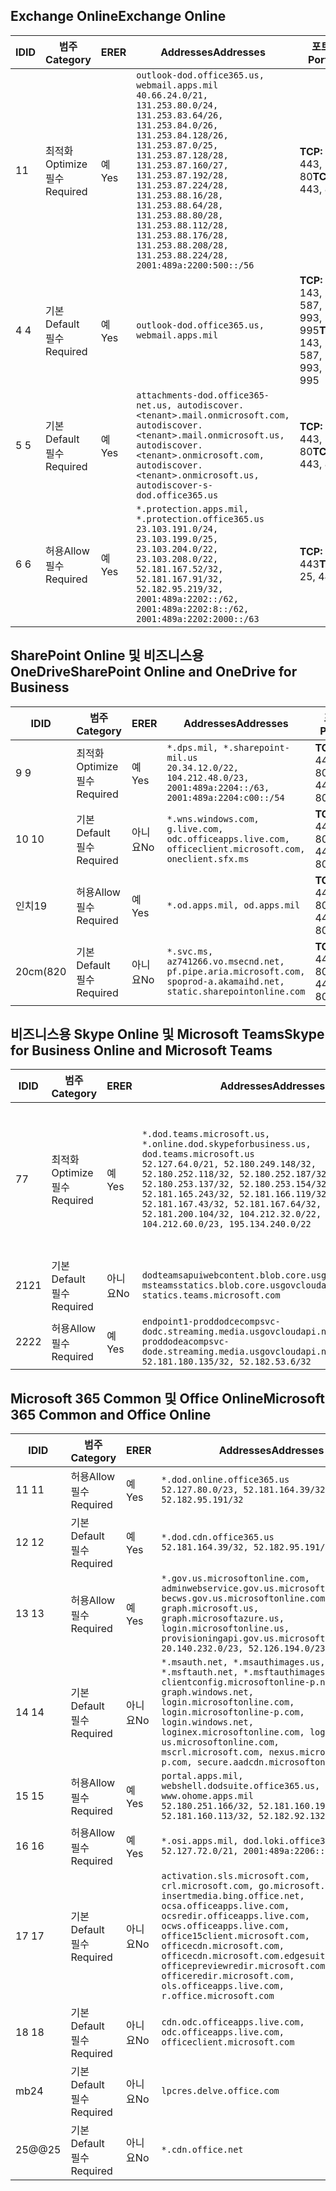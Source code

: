 <!--THIS FILE IS AUTOMATICALLY GENERATED. MANUAL CHANGES WILL BE OVERWRITTEN.-->
<!--Please contact the Office 365 Endpoints team with any questions.-->
<!--USGovDoD endpoints version 2020052800-->
<!--File generated 2020-06-13 17:00:10.1695-->

## <a name="exchange-online"></a><span data-ttu-id="76f7c-101">Exchange Online</span><span class="sxs-lookup"><span data-stu-id="76f7c-101">Exchange Online</span></span>

<span data-ttu-id="76f7c-102">ID</span><span class="sxs-lookup"><span data-stu-id="76f7c-102">ID</span></span> | <span data-ttu-id="76f7c-103">범주</span><span class="sxs-lookup"><span data-stu-id="76f7c-103">Category</span></span> | <span data-ttu-id="76f7c-104">ER</span><span class="sxs-lookup"><span data-stu-id="76f7c-104">ER</span></span> | <span data-ttu-id="76f7c-105">Addresses</span><span class="sxs-lookup"><span data-stu-id="76f7c-105">Addresses</span></span> | <span data-ttu-id="76f7c-106">포트</span><span class="sxs-lookup"><span data-stu-id="76f7c-106">Ports</span></span>
-- | -------------------- | --- | ---------------------------------------------------------------------------------------------------------------------------------------------------------------------------------------------------------------------------------------------------------------------------------------------------------------------------------------------------------------------------------------------- | -------------------------------
<span data-ttu-id="76f7c-107">1</span><span class="sxs-lookup"><span data-stu-id="76f7c-107">1</span></span> | <span data-ttu-id="76f7c-108">최적화</span><span class="sxs-lookup"><span data-stu-id="76f7c-108">Optimize</span></span><BR><span data-ttu-id="76f7c-109">필수</span><span class="sxs-lookup"><span data-stu-id="76f7c-109">Required</span></span> | <span data-ttu-id="76f7c-110">예</span><span class="sxs-lookup"><span data-stu-id="76f7c-110">Yes</span></span> | `outlook-dod.office365.us, webmail.apps.mil`<BR>`40.66.24.0/21, 131.253.80.0/24, 131.253.83.64/26, 131.253.84.0/26, 131.253.84.128/26, 131.253.87.0/25, 131.253.87.128/28, 131.253.87.160/27, 131.253.87.192/28, 131.253.87.224/28, 131.253.88.16/28, 131.253.88.64/28, 131.253.88.80/28, 131.253.88.112/28, 131.253.88.176/28, 131.253.88.208/28, 131.253.88.224/28, 2001:489a:2200:500::/56` | <span data-ttu-id="76f7c-111">**TCP:** 443, 80</span><span class="sxs-lookup"><span data-stu-id="76f7c-111">**TCP:** 443, 80</span></span>
<span data-ttu-id="76f7c-112">4 </span><span class="sxs-lookup"><span data-stu-id="76f7c-112">4</span></span> | <span data-ttu-id="76f7c-113">기본</span><span class="sxs-lookup"><span data-stu-id="76f7c-113">Default</span></span><BR><span data-ttu-id="76f7c-114">필수</span><span class="sxs-lookup"><span data-stu-id="76f7c-114">Required</span></span> | <span data-ttu-id="76f7c-115">예</span><span class="sxs-lookup"><span data-stu-id="76f7c-115">Yes</span></span> | `outlook-dod.office365.us, webmail.apps.mil` | <span data-ttu-id="76f7c-116">**TCP:** 143, 25, 587, 993, 995</span><span class="sxs-lookup"><span data-stu-id="76f7c-116">**TCP:** 143, 25, 587, 993, 995</span></span>
<span data-ttu-id="76f7c-117">5 </span><span class="sxs-lookup"><span data-stu-id="76f7c-117">5</span></span> | <span data-ttu-id="76f7c-118">기본</span><span class="sxs-lookup"><span data-stu-id="76f7c-118">Default</span></span><BR><span data-ttu-id="76f7c-119">필수</span><span class="sxs-lookup"><span data-stu-id="76f7c-119">Required</span></span> | <span data-ttu-id="76f7c-120">예</span><span class="sxs-lookup"><span data-stu-id="76f7c-120">Yes</span></span> | `attachments-dod.office365-net.us, autodiscover.<tenant>.mail.onmicrosoft.com, autodiscover.<tenant>.mail.onmicrosoft.us, autodiscover.<tenant>.onmicrosoft.com, autodiscover.<tenant>.onmicrosoft.us, autodiscover-s-dod.office365.us` | <span data-ttu-id="76f7c-121">**TCP:** 443, 80</span><span class="sxs-lookup"><span data-stu-id="76f7c-121">**TCP:** 443, 80</span></span>
<span data-ttu-id="76f7c-122">6 </span><span class="sxs-lookup"><span data-stu-id="76f7c-122">6</span></span> | <span data-ttu-id="76f7c-123">허용</span><span class="sxs-lookup"><span data-stu-id="76f7c-123">Allow</span></span><BR><span data-ttu-id="76f7c-124">필수</span><span class="sxs-lookup"><span data-stu-id="76f7c-124">Required</span></span> | <span data-ttu-id="76f7c-125">예</span><span class="sxs-lookup"><span data-stu-id="76f7c-125">Yes</span></span> | `*.protection.apps.mil, *.protection.office365.us`<BR>`23.103.191.0/24, 23.103.199.0/25, 23.103.204.0/22, 23.103.208.0/22, 52.181.167.52/32, 52.181.167.91/32, 52.182.95.219/32, 2001:489a:2202::/62, 2001:489a:2202:8::/62, 2001:489a:2202:2000::/63` | <span data-ttu-id="76f7c-126">**TCP:** 25, 443</span><span class="sxs-lookup"><span data-stu-id="76f7c-126">**TCP:** 25, 443</span></span>

## <a name="sharepoint-online-and-onedrive-for-business"></a><span data-ttu-id="76f7c-127">SharePoint Online 및 비즈니스용 OneDrive</span><span class="sxs-lookup"><span data-stu-id="76f7c-127">SharePoint Online and OneDrive for Business</span></span>

<span data-ttu-id="76f7c-128">ID</span><span class="sxs-lookup"><span data-stu-id="76f7c-128">ID</span></span> | <span data-ttu-id="76f7c-129">범주</span><span class="sxs-lookup"><span data-stu-id="76f7c-129">Category</span></span> | <span data-ttu-id="76f7c-130">ER</span><span class="sxs-lookup"><span data-stu-id="76f7c-130">ER</span></span> | <span data-ttu-id="76f7c-131">Addresses</span><span class="sxs-lookup"><span data-stu-id="76f7c-131">Addresses</span></span> | <span data-ttu-id="76f7c-132">포트</span><span class="sxs-lookup"><span data-stu-id="76f7c-132">Ports</span></span>
-- | -------------------- | --- | ------------------------------------------------------------------------------------------------------------------- | ----------------
<span data-ttu-id="76f7c-133">9 </span><span class="sxs-lookup"><span data-stu-id="76f7c-133">9</span></span> | <span data-ttu-id="76f7c-134">최적화</span><span class="sxs-lookup"><span data-stu-id="76f7c-134">Optimize</span></span><BR><span data-ttu-id="76f7c-135">필수</span><span class="sxs-lookup"><span data-stu-id="76f7c-135">Required</span></span> | <span data-ttu-id="76f7c-136">예</span><span class="sxs-lookup"><span data-stu-id="76f7c-136">Yes</span></span> | `*.dps.mil, *.sharepoint-mil.us`<BR>`20.34.12.0/22, 104.212.48.0/23, 2001:489a:2204::/63, 2001:489a:2204:c00::/54` | <span data-ttu-id="76f7c-137">**TCP:** 443, 80</span><span class="sxs-lookup"><span data-stu-id="76f7c-137">**TCP:** 443, 80</span></span>
<span data-ttu-id="76f7c-138">10  </span><span class="sxs-lookup"><span data-stu-id="76f7c-138">10</span></span> | <span data-ttu-id="76f7c-139">기본</span><span class="sxs-lookup"><span data-stu-id="76f7c-139">Default</span></span><BR><span data-ttu-id="76f7c-140">필수</span><span class="sxs-lookup"><span data-stu-id="76f7c-140">Required</span></span> | <span data-ttu-id="76f7c-141">아니요</span><span class="sxs-lookup"><span data-stu-id="76f7c-141">No</span></span> | `*.wns.windows.com, g.live.com, odc.officeapps.live.com, officeclient.microsoft.com, oneclient.sfx.ms` | <span data-ttu-id="76f7c-142">**TCP:** 443, 80</span><span class="sxs-lookup"><span data-stu-id="76f7c-142">**TCP:** 443, 80</span></span>
<span data-ttu-id="76f7c-143">인치</span><span class="sxs-lookup"><span data-stu-id="76f7c-143">19</span></span> | <span data-ttu-id="76f7c-144">허용</span><span class="sxs-lookup"><span data-stu-id="76f7c-144">Allow</span></span><BR><span data-ttu-id="76f7c-145">필수</span><span class="sxs-lookup"><span data-stu-id="76f7c-145">Required</span></span> | <span data-ttu-id="76f7c-146">예</span><span class="sxs-lookup"><span data-stu-id="76f7c-146">Yes</span></span> | `*.od.apps.mil, od.apps.mil` | <span data-ttu-id="76f7c-147">**TCP:** 443, 80</span><span class="sxs-lookup"><span data-stu-id="76f7c-147">**TCP:** 443, 80</span></span>
<span data-ttu-id="76f7c-148">20cm(8</span><span class="sxs-lookup"><span data-stu-id="76f7c-148">20</span></span> | <span data-ttu-id="76f7c-149">기본</span><span class="sxs-lookup"><span data-stu-id="76f7c-149">Default</span></span><BR><span data-ttu-id="76f7c-150">필수</span><span class="sxs-lookup"><span data-stu-id="76f7c-150">Required</span></span> | <span data-ttu-id="76f7c-151">아니요</span><span class="sxs-lookup"><span data-stu-id="76f7c-151">No</span></span> | `*.svc.ms, az741266.vo.msecnd.net, pf.pipe.aria.microsoft.com, spoprod-a.akamaihd.net, static.sharepointonline.com` | <span data-ttu-id="76f7c-152">**TCP:** 443, 80</span><span class="sxs-lookup"><span data-stu-id="76f7c-152">**TCP:** 443, 80</span></span>

## <a name="skype-for-business-online-and-microsoft-teams"></a><span data-ttu-id="76f7c-153">비즈니스용 Skype Online 및 Microsoft Teams</span><span class="sxs-lookup"><span data-stu-id="76f7c-153">Skype for Business Online and Microsoft Teams</span></span>

<span data-ttu-id="76f7c-154">ID</span><span class="sxs-lookup"><span data-stu-id="76f7c-154">ID</span></span> | <span data-ttu-id="76f7c-155">범주</span><span class="sxs-lookup"><span data-stu-id="76f7c-155">Category</span></span> | <span data-ttu-id="76f7c-156">ER</span><span class="sxs-lookup"><span data-stu-id="76f7c-156">ER</span></span> | <span data-ttu-id="76f7c-157">Addresses</span><span class="sxs-lookup"><span data-stu-id="76f7c-157">Addresses</span></span> | <span data-ttu-id="76f7c-158">포트</span><span class="sxs-lookup"><span data-stu-id="76f7c-158">Ports</span></span>
-- | -------------------- | --- | -------------------------------------------------------------------------------------------------------------------------------------------------------------------------------------------------------------------------------------------------------------------------------------------------------------------------------------------------------- | -----------------------------------------------
<span data-ttu-id="76f7c-159">7</span><span class="sxs-lookup"><span data-stu-id="76f7c-159">7</span></span> | <span data-ttu-id="76f7c-160">최적화</span><span class="sxs-lookup"><span data-stu-id="76f7c-160">Optimize</span></span><BR><span data-ttu-id="76f7c-161">필수</span><span class="sxs-lookup"><span data-stu-id="76f7c-161">Required</span></span> | <span data-ttu-id="76f7c-162">예</span><span class="sxs-lookup"><span data-stu-id="76f7c-162">Yes</span></span> | `*.dod.teams.microsoft.us, *.online.dod.skypeforbusiness.us, dod.teams.microsoft.us`<BR>`52.127.64.0/21, 52.180.249.148/32, 52.180.252.118/32, 52.180.252.187/32, 52.180.253.137/32, 52.180.253.154/32, 52.181.165.243/32, 52.181.166.119/32, 52.181.167.43/32, 52.181.167.64/32, 52.181.200.104/32, 104.212.32.0/22, 104.212.60.0/23, 195.134.240.0/22` | <span data-ttu-id="76f7c-163">**TCP:** 443</span><span class="sxs-lookup"><span data-stu-id="76f7c-163">**TCP:** 443</span></span><BR><span data-ttu-id="76f7c-164">**UDP:** 3478, 3479, 3480, 3481</span><span class="sxs-lookup"><span data-stu-id="76f7c-164">**UDP:** 3478, 3479, 3480, 3481</span></span>
<span data-ttu-id="76f7c-165"> 21</span><span class="sxs-lookup"><span data-stu-id="76f7c-165">21</span></span> | <span data-ttu-id="76f7c-166">기본</span><span class="sxs-lookup"><span data-stu-id="76f7c-166">Default</span></span><BR><span data-ttu-id="76f7c-167">필수</span><span class="sxs-lookup"><span data-stu-id="76f7c-167">Required</span></span> | <span data-ttu-id="76f7c-168">아니요</span><span class="sxs-lookup"><span data-stu-id="76f7c-168">No</span></span> | `dodteamsapuiwebcontent.blob.core.usgovcloudapi.net, msteamsstatics.blob.core.usgovcloudapi.net, statics.teams.microsoft.com` | <span data-ttu-id="76f7c-169">**TCP:** 443</span><span class="sxs-lookup"><span data-stu-id="76f7c-169">**TCP:** 443</span></span>
<span data-ttu-id="76f7c-170">22</span><span class="sxs-lookup"><span data-stu-id="76f7c-170">22</span></span> | <span data-ttu-id="76f7c-171">허용</span><span class="sxs-lookup"><span data-stu-id="76f7c-171">Allow</span></span><BR><span data-ttu-id="76f7c-172">필수</span><span class="sxs-lookup"><span data-stu-id="76f7c-172">Required</span></span> | <span data-ttu-id="76f7c-173">예</span><span class="sxs-lookup"><span data-stu-id="76f7c-173">Yes</span></span> | `endpoint1-proddodcecompsvc-dodc.streaming.media.usgovcloudapi.net, endpoint1-proddodeacompsvc-dode.streaming.media.usgovcloudapi.net`<BR>`52.181.180.135/32, 52.182.53.6/32` | <span data-ttu-id="76f7c-174">**TCP:** 443</span><span class="sxs-lookup"><span data-stu-id="76f7c-174">**TCP:** 443</span></span>

## <a name="microsoft-365-common-and-office-online"></a><span data-ttu-id="76f7c-175">Microsoft 365 Common 및 Office Online</span><span class="sxs-lookup"><span data-stu-id="76f7c-175">Microsoft 365 Common and Office Online</span></span>

<span data-ttu-id="76f7c-176">ID</span><span class="sxs-lookup"><span data-stu-id="76f7c-176">ID</span></span> | <span data-ttu-id="76f7c-177">범주</span><span class="sxs-lookup"><span data-stu-id="76f7c-177">Category</span></span> | <span data-ttu-id="76f7c-178">ER</span><span class="sxs-lookup"><span data-stu-id="76f7c-178">ER</span></span> | <span data-ttu-id="76f7c-179">Addresses</span><span class="sxs-lookup"><span data-stu-id="76f7c-179">Addresses</span></span> | <span data-ttu-id="76f7c-180">포트</span><span class="sxs-lookup"><span data-stu-id="76f7c-180">Ports</span></span>
-- | ------------------- | --- | ---------------------------------------------------------------------------------------------------------------------------------------------------------------------------------------------------------------------------------------------------------------------------------------------------------------------------------------------------------------------------------------------- | ----------------
<span data-ttu-id="76f7c-181">11 </span><span class="sxs-lookup"><span data-stu-id="76f7c-181">11</span></span> | <span data-ttu-id="76f7c-182">허용</span><span class="sxs-lookup"><span data-stu-id="76f7c-182">Allow</span></span><BR><span data-ttu-id="76f7c-183">필수</span><span class="sxs-lookup"><span data-stu-id="76f7c-183">Required</span></span> | <span data-ttu-id="76f7c-184">예</span><span class="sxs-lookup"><span data-stu-id="76f7c-184">Yes</span></span> | `*.dod.online.office365.us`<BR>`52.127.80.0/23, 52.181.164.39/32, 52.182.95.191/32` | <span data-ttu-id="76f7c-185">**TCP:** 443</span><span class="sxs-lookup"><span data-stu-id="76f7c-185">**TCP:** 443</span></span>
<span data-ttu-id="76f7c-186">12 </span><span class="sxs-lookup"><span data-stu-id="76f7c-186">12</span></span> | <span data-ttu-id="76f7c-187">기본</span><span class="sxs-lookup"><span data-stu-id="76f7c-187">Default</span></span><BR><span data-ttu-id="76f7c-188">필수</span><span class="sxs-lookup"><span data-stu-id="76f7c-188">Required</span></span> | <span data-ttu-id="76f7c-189">예</span><span class="sxs-lookup"><span data-stu-id="76f7c-189">Yes</span></span> | `*.dod.cdn.office365.us`<BR>`52.181.164.39/32, 52.182.95.191/32` | <span data-ttu-id="76f7c-190">**TCP:** 443</span><span class="sxs-lookup"><span data-stu-id="76f7c-190">**TCP:** 443</span></span>
<span data-ttu-id="76f7c-191">13 </span><span class="sxs-lookup"><span data-stu-id="76f7c-191">13</span></span> | <span data-ttu-id="76f7c-192">허용</span><span class="sxs-lookup"><span data-stu-id="76f7c-192">Allow</span></span><BR><span data-ttu-id="76f7c-193">필수</span><span class="sxs-lookup"><span data-stu-id="76f7c-193">Required</span></span> | <span data-ttu-id="76f7c-194">예</span><span class="sxs-lookup"><span data-stu-id="76f7c-194">Yes</span></span> | `*.gov.us.microsoftonline.com, adminwebservice.gov.us.microsoftonline.com, becws.gov.us.microsoftonline.com, dod-graph.microsoft.us, graph.microsoftazure.us, login.microsoftonline.us, provisioningapi.gov.us.microsoftonline.com`<BR>`20.140.232.0/23, 52.126.194.0/23` | <span data-ttu-id="76f7c-195">**TCP:** 443</span><span class="sxs-lookup"><span data-stu-id="76f7c-195">**TCP:** 443</span></span>
<span data-ttu-id="76f7c-196">14 </span><span class="sxs-lookup"><span data-stu-id="76f7c-196">14</span></span> | <span data-ttu-id="76f7c-197">기본</span><span class="sxs-lookup"><span data-stu-id="76f7c-197">Default</span></span><BR><span data-ttu-id="76f7c-198">필수</span><span class="sxs-lookup"><span data-stu-id="76f7c-198">Required</span></span> | <span data-ttu-id="76f7c-199">아니요</span><span class="sxs-lookup"><span data-stu-id="76f7c-199">No</span></span> | `*.msauth.net, *.msauthimages.us, *.msftauth.net, *.msftauthimages.us, clientconfig.microsoftonline-p.net, graph.windows.net, login.microsoftonline.com, login.microsoftonline-p.com, login.windows.net, loginex.microsoftonline.com, login-us.microsoftonline.com, mscrl.microsoft.com, nexus.microsoftonline-p.com, secure.aadcdn.microsoftonline-p.com` | <span data-ttu-id="76f7c-200">**TCP:** 443</span><span class="sxs-lookup"><span data-stu-id="76f7c-200">**TCP:** 443</span></span>
<span data-ttu-id="76f7c-201">15 </span><span class="sxs-lookup"><span data-stu-id="76f7c-201">15</span></span> | <span data-ttu-id="76f7c-202">허용</span><span class="sxs-lookup"><span data-stu-id="76f7c-202">Allow</span></span><BR><span data-ttu-id="76f7c-203">필수</span><span class="sxs-lookup"><span data-stu-id="76f7c-203">Required</span></span> | <span data-ttu-id="76f7c-204">예</span><span class="sxs-lookup"><span data-stu-id="76f7c-204">Yes</span></span> | `portal.apps.mil, webshell.dodsuite.office365.us, www.ohome.apps.mil`<BR>`52.180.251.166/32, 52.181.160.19/32, 52.181.160.113/32, 52.182.92.132/32` | <span data-ttu-id="76f7c-205">**TCP:** 443</span><span class="sxs-lookup"><span data-stu-id="76f7c-205">**TCP:** 443</span></span>
<span data-ttu-id="76f7c-206">16 </span><span class="sxs-lookup"><span data-stu-id="76f7c-206">16</span></span> | <span data-ttu-id="76f7c-207">허용</span><span class="sxs-lookup"><span data-stu-id="76f7c-207">Allow</span></span><BR><span data-ttu-id="76f7c-208">필수</span><span class="sxs-lookup"><span data-stu-id="76f7c-208">Required</span></span> | <span data-ttu-id="76f7c-209">예</span><span class="sxs-lookup"><span data-stu-id="76f7c-209">Yes</span></span> | `*.osi.apps.mil, dod.loki.office365.us`<BR>`52.127.72.0/21, 2001:489a:2206::/48` | <span data-ttu-id="76f7c-210">**TCP:** 443</span><span class="sxs-lookup"><span data-stu-id="76f7c-210">**TCP:** 443</span></span>
<span data-ttu-id="76f7c-211">17 </span><span class="sxs-lookup"><span data-stu-id="76f7c-211">17</span></span> | <span data-ttu-id="76f7c-212">기본</span><span class="sxs-lookup"><span data-stu-id="76f7c-212">Default</span></span><BR><span data-ttu-id="76f7c-213">필수</span><span class="sxs-lookup"><span data-stu-id="76f7c-213">Required</span></span> | <span data-ttu-id="76f7c-214">아니요</span><span class="sxs-lookup"><span data-stu-id="76f7c-214">No</span></span> | `activation.sls.microsoft.com, crl.microsoft.com, go.microsoft.com, insertmedia.bing.office.net, ocsa.officeapps.live.com, ocsredir.officeapps.live.com, ocws.officeapps.live.com, office15client.microsoft.com, officecdn.microsoft.com, officecdn.microsoft.com.edgesuite.net, officepreviewredir.microsoft.com, officeredir.microsoft.com, ols.officeapps.live.com, r.office.microsoft.com` | <span data-ttu-id="76f7c-215">**TCP:** 443, 80</span><span class="sxs-lookup"><span data-stu-id="76f7c-215">**TCP:** 443, 80</span></span>
<span data-ttu-id="76f7c-216">18 </span><span class="sxs-lookup"><span data-stu-id="76f7c-216">18</span></span> | <span data-ttu-id="76f7c-217">기본</span><span class="sxs-lookup"><span data-stu-id="76f7c-217">Default</span></span><BR><span data-ttu-id="76f7c-218">필수</span><span class="sxs-lookup"><span data-stu-id="76f7c-218">Required</span></span> | <span data-ttu-id="76f7c-219">아니요</span><span class="sxs-lookup"><span data-stu-id="76f7c-219">No</span></span> | `cdn.odc.officeapps.live.com, odc.officeapps.live.com, officeclient.microsoft.com` | <span data-ttu-id="76f7c-220">**TCP:** 443, 80</span><span class="sxs-lookup"><span data-stu-id="76f7c-220">**TCP:** 443, 80</span></span>
<span data-ttu-id="76f7c-221">mb</span><span class="sxs-lookup"><span data-stu-id="76f7c-221">24</span></span> | <span data-ttu-id="76f7c-222">기본</span><span class="sxs-lookup"><span data-stu-id="76f7c-222">Default</span></span><BR><span data-ttu-id="76f7c-223">필수</span><span class="sxs-lookup"><span data-stu-id="76f7c-223">Required</span></span> | <span data-ttu-id="76f7c-224">아니요</span><span class="sxs-lookup"><span data-stu-id="76f7c-224">No</span></span> | `lpcres.delve.office.com` | <span data-ttu-id="76f7c-225">**TCP:** 443</span><span class="sxs-lookup"><span data-stu-id="76f7c-225">**TCP:** 443</span></span>
<span data-ttu-id="76f7c-226">25@@</span><span class="sxs-lookup"><span data-stu-id="76f7c-226">25</span></span> | <span data-ttu-id="76f7c-227">기본</span><span class="sxs-lookup"><span data-stu-id="76f7c-227">Default</span></span><BR><span data-ttu-id="76f7c-228">필수</span><span class="sxs-lookup"><span data-stu-id="76f7c-228">Required</span></span> | <span data-ttu-id="76f7c-229">아니요</span><span class="sxs-lookup"><span data-stu-id="76f7c-229">No</span></span> | `*.cdn.office.net` | <span data-ttu-id="76f7c-230">**TCP:** 443</span><span class="sxs-lookup"><span data-stu-id="76f7c-230">**TCP:** 443</span></span>
